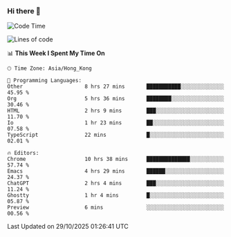 ### Hi there 👋

<!--
**nicehiro/nicehiro** is a ✨ _special_ ✨ repository because its `README.md` (this file) appears on your GitHub profile.

Here are some ideas to get you started:

- 🔭 I’m currently working on ...
- 🌱 I’m currently learning ...
- 👯 I’m looking to collaborate on ...
- 🤔 I’m looking for help with ...
- 💬 Ask me about ...
- 📫 How to reach me: ...
- 😄 Pronouns: ...
- ⚡ Fun fact: ...
-->

<!--START_SECTION:waka-->
![Code Time](http://img.shields.io/badge/Code%20Time-1%2C186%20hrs%2049%20mins-blue)

![Lines of code](https://img.shields.io/badge/From%20Hello%20World%20I%27ve%20Written-1.9%20million%20lines%20of%20code-blue)

📊 **This Week I Spent My Time On** 

```text
🕑︎ Time Zone: Asia/Hong_Kong

💬 Programming Languages: 
Other                    8 hrs 27 mins       ███████████░░░░░░░░░░░░░░   45.95 % 
Org                      5 hrs 36 mins       ████████░░░░░░░░░░░░░░░░░   30.46 % 
HTML                     2 hrs 9 mins        ███░░░░░░░░░░░░░░░░░░░░░░   11.70 % 
Io                       1 hr 23 mins        ██░░░░░░░░░░░░░░░░░░░░░░░   07.58 % 
TypeScript               22 mins             █░░░░░░░░░░░░░░░░░░░░░░░░   02.01 % 

🔥 Editors: 
Chrome                   10 hrs 38 mins      ██████████████░░░░░░░░░░░   57.74 % 
Emacs                    4 hrs 29 mins       ██████░░░░░░░░░░░░░░░░░░░   24.37 % 
ChatGPT                  2 hrs 4 mins        ███░░░░░░░░░░░░░░░░░░░░░░   11.24 % 
Ghostty                  1 hr 4 mins         █░░░░░░░░░░░░░░░░░░░░░░░░   05.87 % 
Preview                  6 mins              ░░░░░░░░░░░░░░░░░░░░░░░░░   00.56 % 
```


 Last Updated on 29/10/2025 01:26:41 UTC
<!--END_SECTION:waka-->
